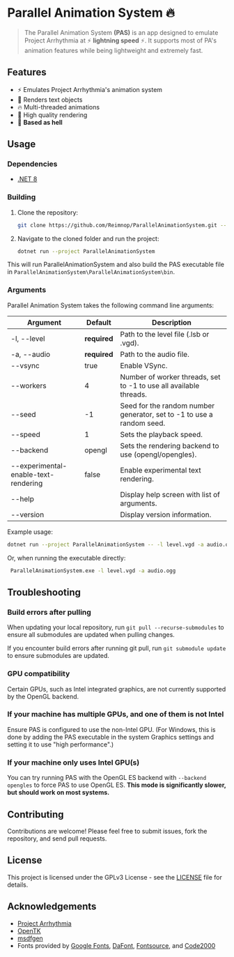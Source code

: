 # Parallel Animation System 🔥

> The Parallel Animation System **(PAS)** is an app designed to emulate Project Arrhythmia at
> ⚡ **lightning speed** ⚡. It supports most of PA's animation features while being lightweight
> and extremely fast.

## Features

- ⚡ Emulates Project Arrhythmia's animation system
- 💬 Renders text objects
- 🔥 Multi-threaded animations
- 💅 High quality rendering
- 🗿 **Based as hell**

## Usage

### Dependencies

- [.NET 8](https://dotnet.microsoft.com/download/dotnet/8.0)

### Building

1. Clone the repository:
    ```sh
    git clone https://github.com/Reimnop/ParallelAnimationSystem.git --recursive
    ```
   
2. Navigate to the cloned folder and run the project:
    ```sh
    dotnet run --project ParallelAnimationSystem
    ```

This will run ParallelAnimationSystem and also build the PAS executable file in `ParallelAnimationSystem\ParallelAnimationSystem\bin`.
    
### Arguments

Parallel Animation System takes the following command line arguments:

| Argument                             | Default      | Description                                                           |
|--------------------------------------|--------------|-----------------------------------------------------------------------|
| -l, --level                          | **required** | Path to the level file (.lsb or .vgd).                                |
| -a, --audio                          | **required** | Path to the audio file.                                               |
| --vsync                              | true         | Enable VSync.                                                         |
| --workers                            | 4            | Number of worker threads, set to -1 to use all available threads.     |
| --seed                               | -1           | Seed for the random number generator, set to -1 to use a random seed. |
| --speed                              | 1            | Sets the playback speed.                                              |
| --backend                            | opengl       | Sets the rendering backend to use (opengl/opengles).                  |
| --experimental-enable-text-rendering | false        | Enable experimental text rendering.                                   |
| --help                               |              | Display help screen with list of arguments.                           |
| --version                            |              | Display version information.                                          |

Example usage:
 ```sh
 dotnet run --project ParallelAnimationSystem -- -l level.vgd -a audio.ogg
 ```

Or, when running the executable directly:
```sh
 ParallelAnimationSystem.exe -l level.vgd -a audio.ogg
 ```

## Troubleshooting

### Build errors after pulling

When updating your local repository, run `git pull --recurse-submodules` to ensure all submodules are updated when pulling changes.

If you encounter build errors after running git pull, run `git submodule update` to ensure submodules are updated.

### GPU compatibility

Certain GPUs, such as Intel integrated graphics, are not currently supported by the OpenGL backend.

### If your machine has multiple GPUs, and one of them is not Intel

Ensure PAS is configured to use the non-Intel GPU.
(For Windows, this is done by adding the PAS executable in the system Graphics settings and setting it to use "high performance".)

### If your machine only uses Intel GPU(s)

You can try running PAS with the OpenGL ES backend with `--backend opengles` to force PAS to use OpenGL ES.
**This mode is significantly slower, but should work on most systems.**

## Contributing

Contributions are welcome! Please feel free to submit issues, fork the repository, and send pull requests.

## License

This project is licensed under the GPLv3 License - see the [LICENSE](LICENSE) file for details.

## Acknowledgements

- [Project Arrhythmia](https://store.steampowered.com/app/440310/Project_Arrhythmia/)
- [OpenTK](https://opentk.net/)
- [msdfgen](https://github.com/Chlumsky/msdfgen)
- Fonts provided by [Google Fonts](https://fonts.google.com/), [DaFont](https://www.dafont.com/), [Fontsource](https://fontsource.org/), and [Code2000](https://www.code2001.com/code2000_page.htm)
